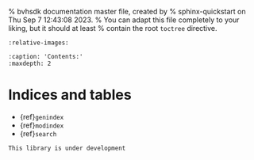 % bvhsdk documentation master file, created by
% sphinx-quickstart on Thu Sep  7 12:43:08 2023.
% You can adapt this file completely to your liking, but it should at least
% contain the root `toctree` directive.

```{include} ..\..\README.md
:relative-images:
```

```{toctree}
:caption: 'Contents:'
:maxdepth: 2
```

# Indices and tables

- {ref}`genindex`
- {ref}`modindex`
- {ref}`search`

```{warning}
This library is under development
```